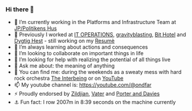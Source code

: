 ### Hi there 👋

- 🔭 I’m currently working in the Platforms and Infrastructure Team at [JP/Politikens Hus](https://jppol.dk) 
- 🐎 Previously I worked at [IT OPERATIONS](https://itoperations.dk), [gravityblasting](https://gravityblasting.com), [Bit Hotel](https://bithotel.net) and [Dygtig Hest](https://dygtighest.dk) - still working on my [Resumè](https://github.com/Kristoffer/Kristoffer/blob/main/CV.md)
- 🌱 I’m always learning about actions and consequences
- 👯 I’m looking to collaborate on important things in life
- 🤔 I’m looking for help with realizing the potential of all things live
- 💬 Ask me about: the meaning of anything
- 🥁 You can find me: during the weekends as a sweaty mess with hard rock orchestra [The Interbeing](https://theinterbeing.com) or on [YouTube](https://www.youtube.com/user/THEINTERBEING)
- 📫 My youtube channel is: https://youtube.com/@ondfar 
- ⚡ Proudly endorsed by [Zildjian](https://zildjian.com), [Vater](https://www.vater.com) and [Porter and Davies](https://www.porteranddavies.co.uk)
- ⚓️ Fun fact: I row 2007m in 8:39 seconds on the machine currently 
